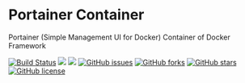 # Portainer Container

Portainer (Simple Management UI for Docker) Container of Docker Framework

[![Build Status](https://travis-ci.org/dockerframework/portainer.svg?branch=master)](https://travis-ci.org/dockerframework/portainer) [![](https://images.microbadger.com/badges/image/dockerframework/portainer:2.9.0.svg)](https://microbadger.com/images/dockerframework/portainer:2.9.0 "Layers") [![](https://images.microbadger.com/badges/version/dockerframework/portainer:2.9.0.svg)](https://microbadger.com/images/dockerframework/portainer:2.9.0 "Version") [![GitHub issues](https://img.shields.io/github/issues/dockerframework/portainer.svg)](https://github.com/dockerframework/portainer/issues) [![GitHub forks](https://img.shields.io/github/forks/dockerframework/portainer.svg)](https://github.com/dockerframework/portainer/network) [![GitHub stars](https://img.shields.io/github/stars/dockerframework/portainer.svg)](https://github.com/dockerframework/portainer/stargazers) [![GitHub license](https://img.shields.io/badge/license-MIT-blue.svg)](https://raw.githubusercontent.com/dockerframework/portainer/master/LICENSE)
